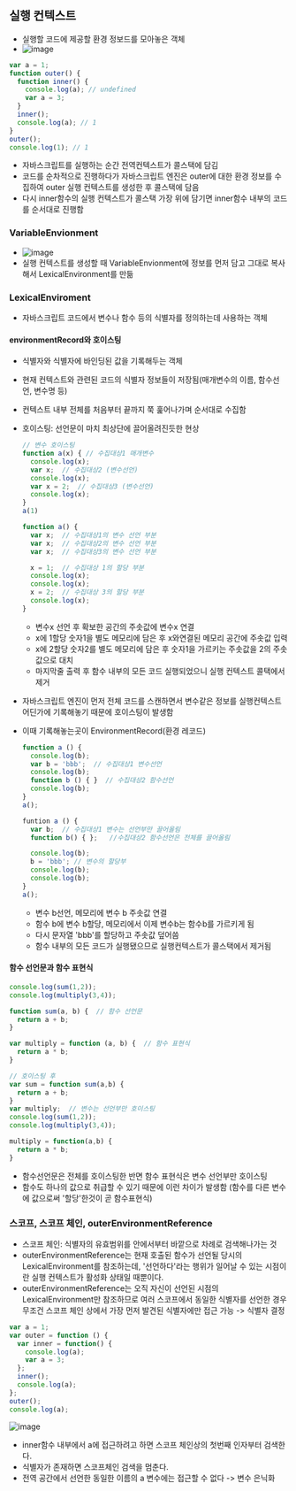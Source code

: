 <!-- 학습한 내용은 여기에 정리해주세요. -->
## 실행 컨텍스트
- 실행할 코드에 제공할 환경 정보드를 모아놓은 객체
- ![image](https://github.com/user-attachments/assets/2dfffa01-7366-41ea-9437-4128deffafef)
```js
var a = 1;
function outer() {
  function inner() {
    console.log(a); // undefined
    var a = 3;
  }
  inner();
  console.log(a); // 1
}
outer();
console.log(1); // 1
```
- 자바스크립트를 실행하는 순간 전역컨텍스트가 콜스택에 담김
- 코드를 순차적으로 진행하다가 자바스크립트 엔진은 outer에 대한 환경 정보를 수집하여 outer 실행 컨텍스트를 생성한 후 콜스택에 담음
- 다시 inner함수의 실행 컨텍스트가 콜스택 가장 위에 담기면 inner함수 내부의 코드를 순서대로 진행함

### VariableEnvionment
- ![image](https://github.com/user-attachments/assets/2791e0d3-20ce-46f4-a578-be36f89b3a3e)
- 실행 컨텍스트를 생성할 때 VariableEnvionment에 정보를 먼저 담고 그대로 복사해서 LexicalEnvironment를 만듦

### LexicalEnviroment
- 자바스크립트 코드에서 변수나 함수 등의 식별자를 정의하는데 사용하는 객체
  
#### environmentRecord와 호이스팅 
- 식별자와 식별자에 바인딩된 값을 기록해두는 객체
- 현재 컨텍스트와 관련된 코드의 식별자 정보들이 저장됨(매개변수의 이름, 함수선언, 변수명 등)
- 컨텍스트 내부 전체를 처음부터 끝까지 쭉 훑어나가며 순서대로 수집함
- 호이스팅: 선언문이 마치 최상단에 끌어올려진듯한 현상
  ```js
  // 변수 호이스팅
  function a(x) { // 수집대상1 매개변수
    console.log(x); 
    var x;  // 수집대상2 (변수선언)
    console.log(x);
    var x = 2;  // 수집대상3 (변수선언)
    console.log(x);
  }
  a(1)
  ```
  ```js
  function a() {
    var x;  // 수집대상1의 변수 선언 부분
    var x;  // 수집대상2의 변수 선언 부분
    var x;  // 수집대상3의 변수 선언 부분

    x = 1;  // 수집대상 1의 할당 부분
    console.log(x);
    console.log(x);
    x = 2;  // 수집대상 3의 할당 부분
    console.log(x);
  }
  ```
  - 변수x 선언 후 확보한 공간의 주솟값에 변수x 연결
  - x에 1할당 숫자1을 별도 메모리에 담은 후 x와연결된 메모리 공간에 주솟값 입력
  - x에 2할당 숫자2를 별도 메모리에 담은 후 숫자1을 가르키는 주솟값을 2의 주솟값으로 대치
  - 마지막줄 출력 후 함수 내부의 모든 코드 실행되었으니 실행 컨텍스트 콜택에서 제거
    
- 자바스크립트 엔진이 먼저 전체 코드를 스캔하면서 변수같은 정보를 실행컨텍스트 어딘가에 기록해놓기 때문에 호이스팅이 발생함
- 이때 기록해놓는곳이 EnvironmentRecord(환경 레코드)
  ```js
  function a () {
    console.log(b);
    var b = 'bbb';  // 수집대상1 변수선언
    console.log(b);
    function b () { }  // 수집대상2 함수선언
    console.log(b);
  }
  a();
  ```
  ```js
  funtion a () {
    var b;  // 수집대상1 변수는 선언부만 끌어올림
    function b() { };   //수집대상2 함수선언은 전체를 끌어올림

    console.log(b);
    b = 'bbb'; // 변수의 할당부
    console.log(b);
    console.log(b);
  }
  a();
  ```
    - 변수 b선언, 메모리에 변수 b 주솟값 연결
    - 함수 b에 변수 b할당, 메모리에서 이제 변수b는 함수b를 가르키게 됨
    - 다시 문자열 'bbb'를 할당하고 주솟값 덮어씀
    - 함수 내부의 모든 코드가 실행됐으므로 실행컨텍스트가 콜스택에서 제거됨

#### 함수 선언문과 함수 표현식
```js
console.log(sum(1,2));
console.log(multiply(3,4));

function sum(a, b) {  // 함수 선언문
  return a + b;
}

var multiply = function (a, b) {  // 함수 표현식
  return a * b;
}
```
```js
// 호이스팅 후
var sum = function sum(a,b) { 
  return a + b;  
}
var multiply;  // 변수는 선언부만 호이스팅
console.log(sum(1,2));
console.log(multiply(3,4));

multiply = function(a,b) {
  return a * b;
}
```
- 함수선언문은 전체를 호이스팅한 반면 함수 표현식은 변수 선언부만 호이스팅
- 함수도 하나의 값으로 취급할 수 있기 때문에 이런 차이가 발생함 (함수를 다른 변수에 값으로써 '할당'한것이 곧 함수표현식)

### 스코프, 스코프 체인, outerEnvironmentReference
- 스코프 체인: 식별자의 유효범위를 안에서부터 바깥으로 차례로 검색해나가는 것
- outerEnvironmentReference는 현재 호출된 함수가 선언될 당시의 LexicalEnvironment를 참조하는데, '선언하다'라는 행위가 일어날 수 있는 시점이란 실행 컨텍스트가 활성화 상태일 때뿐이다.
- outerEnvironmentReference는 오직 자신이 선언된 시점의 LexicalEnvironment만 참조하므로 여러 스코프에서 동일한 식별자를 선언한 경우 무조건 스코프 체인 상에서 가장 먼저 발견된 식별자에만 접근 가능 -> 식별자 결정
```js
var a = 1;
var outer = function () {
  var inner = function() {
    console.log(a);
    var a = 3;
  };
  inner();
  console.log(a);
};
outer();
console.log(a);
```
![image](https://github.com/user-attachments/assets/4f0b5e9f-bbf8-462f-9afc-4f8268acced3)
- inner함수 내부에서 a에 접근하려고 하면 스코프 체인상의 첫번째 인자부터 검색한다.
- 식별자가 존재하면 스코프체인 검색을 멈춘다.
- 전역 공간에서 선언한 동일한 이름의 a 변수에는 접근할 수 없다 -> 변수 은닉화
